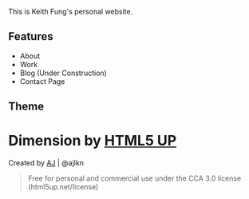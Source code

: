 This is Keith Fung's personal website. 

## Features

- About
- Work
- Blog (Under Construction)
- Contact Page

## Theme

# Dimension by [HTML5 UP](html5up.net) 
Created by [AJ](aj@lkn.io) | @ajlkn
> Free for personal and commercial use under the CCA 3.0 license (html5up.net/license)


